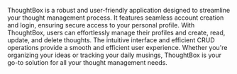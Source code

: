 ThoughtBox is a robust and user-friendly application designed to streamline your thought management process. It features seamless account creation and login, ensuring secure access to your personal profile. With ThoughtBox, users can effortlessly manage their profiles and create, read, update, and delete thoughts. The intuitive interface and efficient CRUD operations provide a smooth and efficient user experience. Whether you're organizing your ideas or tracking your daily musings, ThoughtBox is your go-to solution for all your thought management needs.

